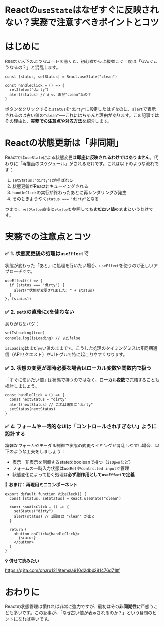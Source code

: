 # Reactの`useState`はなぜすぐに反映されない？実務で注意すべきポイントとコツ

# はじめに

Reactで以下のようなコードを書くと、初心者から上級者まで一度は「なんでこうなるの？」と混乱します。

```tsx
const [status, setStatus] = React.useState("clean")

const handleClick = () => {
  setStatus("dirty")
  alert(status) // えっ、まだ"clean"なの？
}
```

ボタンをクリックすると`status`を`"dirty"`に設定したはずなのに、`alert`で表示されるのは古い値の`"clean"`──これにはちゃんと理由があります。この記事ではその理由と、**実務での注意点や対応方法**を紹介します。

# Reactの状態更新は「非同期」

Reactでは`useState`による状態変更は**即座に反映されるわけではありません**。代わりに「再描画のスケジュール」がされるだけです。これは以下のような流れです：

1. `setStatus("dirty")`が呼ばれる
2. 状態更新がReactにキューイングされる
3. `handleClick`の実行が終わったあとに再レンダリングが発生
4. そのときようやく`status === "dirty"`となる

つまり、`setStatus`直後に`status`を参照しても**まだ古い値のまま**というわけです。

# 実務での注意点とコツ

### ✅ 1. 状態変更後の処理は`useEffect`で

状態が変わった「あと」に処理を行いたい場合、`useEffect`を使うのが正しいアプローチです。

```tsx
useEffect(() => {
  if (status === "dirty") {
    alert("状態が変更されました: " + status)
  }
}, [status])
```

### ✅ 2. `setX`の直後に`X`を使わない

ありがちなバグ：

```tsx
setIsLoading(true)
console.log(isLoading) // まだfalse
```

`isLoading`はまだ古い値のままです。こうした処理のタイミングミスは非同期通信（APIリクエスト）やUIトグルで特に起こりやすくなります。

### ✅ 3. 状態の変更が即時必要な場合はローカル変数や関数内で扱う

「すぐに使いたい値」は状態で持つのではなく、**ローカル変数**で完結することも検討しましょう。

```tsx
const handleClick = () => {
  const nextStatus = "dirty"
  alert(nextStatus) // これは確実に"dirty"
  setStatus(nextStatus)
}
```

### ✅ 4. フォームや一時的なUIは「コントロールされすぎない」ように設計する

複雑なフォームやモーダル制御で状態の変更タイミングが混乱しやすい場合、以下のような工夫をしましょう：

* 表示・非表示を制御するstateをbooleanで持つ（`isOpen`など）
* フォームの一時入力状態は`useRef`や`controlled input`で管理
* 状態変化によって動く処理は**必ず副作用として`useEffect`で定義**

**🧪 おまけ：再現用ミニコンポーネント**

```tsx
export default function VibeCheck() {
  const [status, setStatus] = React.useState("clean")

  const handleClick = () => {
    setStatus("dirty")
    alert(status) // 1回目は "clean" が出る
  }

  return (
    <button onClick={handleClick}>
      {status}
    </button>
  )
}
```

**💡 併せて読みたい**

https://qiita.com/oharu121/items/a910d2dbd281476d718f

# おわりに

Reactの状態管理は慣れれば非常に強力ですが、最初はその**非同期性**に戸惑うことも多いです。この記事が、「なぜ古い値が表示されるのか？」という疑問のヒントになれば幸いです。
